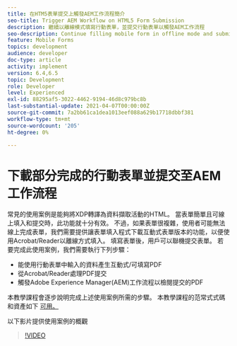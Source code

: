 ```yaml
---
title: 在HTM5表單提交上觸發AEM工作流程簡介
seo-title: Trigger AEM Workflow on HTML5 Form Submission
description: 繼續以離線模式填寫行動表單，並提交行動表單以觸發AEM工作流程
seo-description: Continue filling mobile form in offline mode and submit mobile form to trigger AEM workflow
feature: Mobile Forms
topics: development
audience: developer
doc-type: article
activity: implement
version: 6.4,6.5
topic: Development
role: Developer
level: Experienced
exl-id: 88295af5-3022-4462-9194-46d8c979bc8b
last-substantial-update: 2021-04-07T00:00:00Z
source-git-commit: 7a2bb61ca1dea1013eef088a629b17718dbbf381
workflow-type: tm+mt
source-wordcount: '205'
ht-degree: 0%

---
```


# 下載部分完成的行動表單並提交至AEM工作流程

常見的使用案例是能夠將XDP轉譯為資料擷取活動的HTML。 當表單簡單且可線上填入和提交時，此功能就十分有效。 不過，如果表單很複雜，使用者可能無法線上完成表單，我們需要提供讓表單填入程式下載互動式表單版本的功能，以便使用Acrobat/Reader以離線方式填入。 填寫表單後，用戶可以聯機提交表單。
若要完成此使用案例，我們需要執行下列步驟：

* 能使用行動表單中輸入的資料產生互動式/可填寫PDF
* 從Acrobat/Reader處理PDF提交
* 觸發Adobe Experience Manager(AEM)工作流程以檢閱提交的PDF

本教學課程會逐步說明完成上述使用案例所需的步驟。 本教學課程的范常式式碼和資產如下 [可用。](part-four.md)

以下影片提供使用案例的概觀

>[!VIDEO](https://video.tv.adobe.com/v/29677?quality=9&learn=on)

